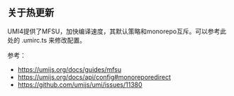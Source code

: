## 关于热更新

UMI4提供了MFSU，加快编译速度，其默认策略和monorepo互斥。可以参考此处的 .umirc.ts 来修改配置。

参考：
- https://umijs.org/docs/guides/mfsu
- https://umijs.org/docs/api/config#monoreporedirect
- https://github.com/umijs/umi/issues/11380
